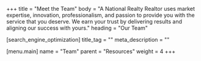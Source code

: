 +++
title = "Meet the Team"
body = "A National Realty Realtor uses market expertise, innovation, professionalism, and passion to provide you with the service that you deserve. We earn your trust by delivering results and aligning our success with yours."
heading = "Our Team"

[search_engine_optimization]
title_tag = ""
meta_description = ""

[menu.main]
name = "Team"
parent = "Resources"
weight = 4
+++

